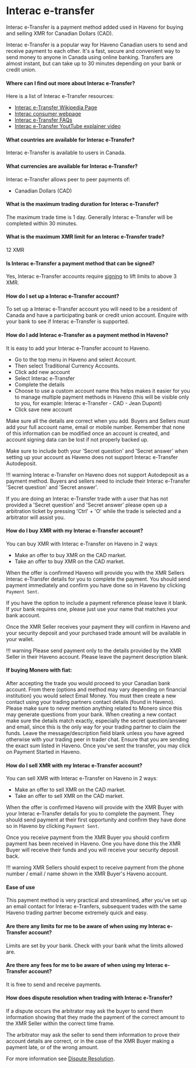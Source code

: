 # Interac e-transfer

Interac e-Transfer is a payment method added used in Haveno for buying and selling XMR for Canadian Dollars (CAD).

Interac e-Transfer is a popular way for Haveno Canadian users to send and receive payment to each other. It's a fast, secure and convenient way to send money to anyone in Canada using online banking. Transfers are almost instant, but can take up to 30 minutes depending on your bank or credit union.

#### Where can I find out more about Interac e-Transfer?

Here is a list of Interac e-Transfer resources:

- [Interac e-Transfer Wikipedia Page](https://en.wikipedia.org/wiki/Interac_e-Transfer)
- [Interac consumer webpage](https://www.interac.ca/en/payments/personal/send-receive-money-with-interac-e-transfer/)
- [Interac e-Transfer FAQs](https://www.interac.ca/en/resources/personal-resources/personal-faq/)
- [Interac e-Transfer YoutTube explainer video](https://www.youtube.com/watch?v=6mloqND0ut0/)

#### What countries are available for Interac e-Transfer?

Interac e-Transfer is available to users in Canada.

#### What currencies are available for Interac e-Transfer?

Interac e-Transfer allows peer to peer payments of:

- Canadian Dollars (CAD)

#### What is the maximum trading duration for Interac e-Transfer?

The maximum trade time is 1 day. Generally Interac e-Transfer will be completed within 30 minutes.

#### What is the maximum XMR limit for an Interac e-Transfer trade?

12 XMR

#### Is Interac e-Transfer a payment method that can be signed?

Yes, Interac e-Transfer accounts require [signing](../account_limits.md/#account-signing) to lift limits to above 3 XMR.

#### How do I set up a Interac e-Transfer account?

To set up a Interac e-Transfer account you will need to be a resident of Canada and have a participating bank or credit union account. Enquire with your bank to see if Interac e-Transfer is supported.

#### How do I add Interac e-Transfer as a payment method in Haveno?

It is easy to add your Interac e-Transfer account to Haveno.

- Go to the top menu in Haveno and select Account.
- Then select Traditional Currency Accounts.
- Click add new account
- Select Interac e-Transfer
- Complete the details
- Choose to use a custom account name this helps makes it easier for you to manage multiple payment methods in Haveno (this will be visible only to you, for example: Interac e-Transfer - CAD - Jean Dupont)
- Click save new account

Make sure all the details are correct when you add. Buyers and Sellers must add your full account name, email or mobile number. Remember that none of this information can be modified once an account is created, and account signing data can be lost if not properly backed up.

Make sure to include both your 'Secret question' and 'Secret answer' when setting up your account as Haveno does not support Interac e-Transfer Autodeposit.

!!! warning
    Interac e-Transfer on Haveno does not support Autodeposit as a payment method. Buyers and sellers need to include their Interac e-Transfer 'Secret question' and 'Secret answer'.

If you are doing an Interac e-Transfer trade with a user that has not provided a 'Secret question' and 'Secret answer' please open up a arbitration ticket by pressing 'Ctrl' + 'O' while the trade is selected and a arbitrator will assist you.

#### How do I buy XMR with my Interac e-Transfer account?

You can buy XMR with Interac e-Transfer on Haveno in 2 waysː

- Make an offer to buy XMR on the CAD market.
- Take an offer to buy XMR on the CAD market.

When the offer is confirmed Haveno will provide you with the XMR Sellers Interac e-Transfer details for you to complete the payment. You should send payment immediately and confirm you have done so in Haveno by clicking `Payment Sent`.

If you have the option to include a payment reference please leave it blank. If your bank requires one, please just use your name that matches your bank account.

Once the XMR Seller receives your payment they will confirm in Haveno and your security deposit and your purchased trade amount will be available in your wallet.

!!! warning
    Please send payment only to the details provided by the XMR Seller in their Haveno account. Please leave the payment description blank.

#### If buying Monero with fiat:

After accepting the trade you would proceed to your Canadian bank account. From there (options and method may vary depending on financial institution) you would select Email Money. You must then create a new contact using your trading partners contact details (found in Haveno). Please make sure to never mention anything related to Monero since this may generate questions from your bank. When creating a new contact make sure the details match exactly, especially the secret question/answer and email, since this is the only way for your trading partner to claim the funds. Leave the message/description field blank unless you have agreed otherwise with your trading peer in trader chat. Ensure that you are sending the exact sum listed in Haveno. Once you've sent the transfer, you may click on Payment Started in Haveno.

#### How do I sell XMR with my Interac e-Transfer account?

You can sell XMR with Interac e-Transfer on Haveno in 2 waysː

- Make an offer to sell XMR on the CAD market.
- Take an offer to sell XMR on the CAD market.

When the offer is confirmed Haveno will provide with the XMR Buyer with your Interac e-Transfer details for you to complete the payment. They should send payment at their first opportunity and confirm they have done so in Haveno by clicking `Payment Sent`.

Once you receive payment from the XMR Buyer you should confirm payment has been received in Haveno. One you have done this the XMR Buyer will receive their funds and you will receive your security deposit back.

!!! warning
    XMR Sellers should expect to receive payment from the phone number / email / name shown in the XMR Buyer's Haveno account.

#### Ease of use

This payment method is very practical and streamlined, after you've set up an email contact for Interac e-Tranfers, subsequent trades with the same Haveno trading partner become extremely quick and easy.

#### Are there any limits for me to be aware of when using my Interac e-Transfer account?

Limits are set by your bank. Check with your bank what the limits allowed are.

#### Are there any fees for me to be aware of when using my Interac e-Transfer account?

It is free to send and receive payments.

#### How does dispute resolution when trading with Interac e-Transfer?

If a dispute occurs the arbitrator may ask the buyer to send them information showing that they made the payment of the correct amount to the XMR Seller within the correct time frame.

The arbitrator may ask the seller to send them information to prove their account details are correct, or in the case of the XMR Buyer making a payment late, or of the wrong amount.

For more information see [Dispute Resolution](../dispute-resolution.md).
